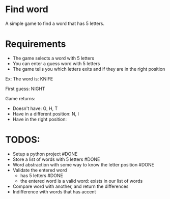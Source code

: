 # Find word
A simple game to find a word that has 5 letters.

# Requirements
- The game selects a word with 5 letters
- You can enter a guess word with 5 letters
- The game tells you which letters exits and if they are in the right position

Ex:
The word is: KNIFE

First guess: NIGHT

Game returns:
  - Doesn't have: G, H, T
  - Have in a different position: N, I
  - Have in the right position:


# TODOS:
- Setup a python project #DONE
- Store a list of words with 5 letters #DONE
- Word abstraction with some way to know the letter position #DONE
- Validate the entered word
  - has 5 letters #DONE
  - the entered word is a valid word: exists in our list of words
- Compare word with another, and return the differences 
- Indifference with words that has accent
